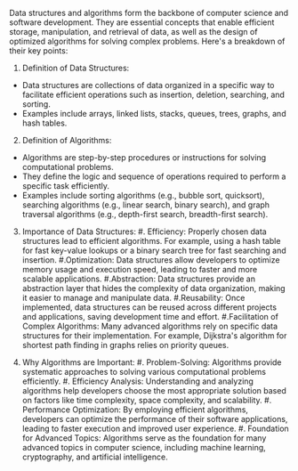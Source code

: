 Data structures and algorithms form the backbone of computer science and software development. They are essential concepts that enable efficient storage, manipulation, and retrieval of data, as well as the design of optimized algorithms for solving complex problems. Here's a breakdown of their key points:

1. Definition of Data Structures:
  - Data structures are collections of data organized in a specific way to facilitate efficient operations such as insertion, deletion, searching, and sorting.
  - Examples include arrays, linked lists, stacks, queues, trees, graphs, and hash tables.

2. Definition of Algorithms:
  - Algorithms are step-by-step procedures or instructions for solving computational problems.
  - They define the logic and sequence of operations required to perform a specific task efficiently.
  - Examples include sorting algorithms (e.g., bubble sort, quicksort), searching algorithms (e.g., linear search, binary search), and graph traversal algorithms (e.g., depth-first search, breadth-first search).

3. Importance of Data Structures:
  #. Efficiency:  Properly chosen data structures lead to efficient algorithms. For example, using a hash table for fast key-value lookups or a binary search tree for fast searching and insertion.
  #.Optimization: Data structures allow developers to optimize memory usage and execution speed, leading to faster and more scalable applications.
  #.Abstraction:  Data structures provide an abstraction layer that hides the complexity of data organization, making it easier to manage and manipulate data.
  #.Reusability:  Once implemented, data structures can be reused across different projects and applications, saving development time and effort.
  #.Facilitation of Complex Algorithms:  Many advanced algorithms rely on specific data structures for their implementation. For example, Dijkstra's algorithm for shortest path finding in graphs relies on priority queues.

4. Why Algorithms are Important:
  #. Problem-Solving:  Algorithms provide systematic approaches to solving various computational problems efficiently.
  #. Efficiency Analysis: Understanding and analyzing algorithms help developers choose the most appropriate solution based on factors like time complexity, space complexity, and scalability.
  #. Performance Optimization:  By employing efficient algorithms, developers can optimize the performance of their software applications, leading to faster execution and improved user experience.
  #. Foundation for Advanced Topics:  Algorithms serve as the foundation for many advanced topics in computer science, including machine learning, cryptography, and artificial intelligence.
